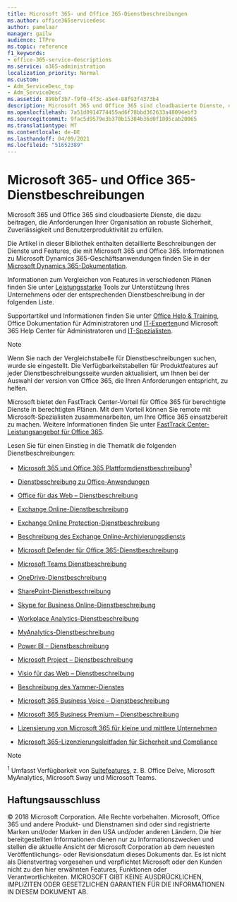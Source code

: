 ```yaml
---
title: Microsoft 365- und Office 365-Dienstbeschreibungen
ms.author: office365servicedesc
author: pamelaar
manager: gailw
audience: ITPro
ms.topic: reference
f1_keywords:
- office-365-service-descriptions
ms.service: o365-administration
localization_priority: Normal
ms.custom:
- Adm_ServiceDesc_top
- Adm_ServiceDesc
ms.assetid: 899bf3b7-f9f0-4f3c-a5e4-88f93f4373b4
description: Microsoft 365 und Office 365 sind cloudbasierte Dienste, die dazu beitragen, die Anforderungen Ihrer Organisation an robuste Sicherheit, Zuverlässigkeit und Benutzerproduktivität zu erfüllen.
ms.openlocfilehash: 7a51d0914774455ad6f78bbd362633a48094ebf3
ms.sourcegitcommit: 9fac5d9579e3b370b15384b36d0f1805cab20065
ms.translationtype: MT
ms.contentlocale: de-DE
ms.lasthandoff: 04/09/2021
ms.locfileid: "51652389"
---
```

# <a name="microsoft-365-and-office-365-service-descriptions"></a>Microsoft 365- und Office 365-Dienstbeschreibungen 

Microsoft 365 und Office 365 sind cloudbasierte Dienste, die dazu beitragen, die Anforderungen Ihrer Organisation an robuste Sicherheit, Zuverlässigkeit und Benutzerproduktivität zu erfüllen. 
  
Die Artikel in dieser Bibliothek enthalten detaillierte Beschreibungen der Dienste und Features, die mit Microsoft 365 und Office 365. Informationen zu Microsoft Dynamics 365-Geschäftsanwendungen finden Sie in der [Microsoft Dynamics 365-Dokumentation](/dynamics365/).

Informationen zum Vergleichen von Features in verschiedenen Plänen finden Sie unter [Leistungsstarke](https://go.microsoft.com/fwlink/?LinkID=799177&amp;clcid=0x409) Tools zur Unterstützung Ihres Unternehmens oder der entsprechenden Dienstbeschreibung in der folgenden Liste. 
  
Supportartikel und Informationen finden Sie unter [Office Help & Training](https://support.office.com/), Office Dokumentation für Administratoren und [IT-Experten](/office/)und Microsoft 365 Help Center für Administratoren und [IT-Spezialisten](/microsoft-365/).
  
> [!NOTE]
> Wenn Sie nach der Vergleichstabelle für Dienstbeschreibungen suchen, wurde sie eingestellt. Die Verfügbarkeitstabellen für Produktfeatures auf jeder Dienstbeschreibungsseite wurden aktualisiert, um Ihnen bei der Auswahl der version von Office 365, die Ihren Anforderungen entspricht, zu helfen. 
  
Microsoft bietet den FastTrack Center-Vorteil für Office 365 für berechtigte Dienste in berechtigten Plänen. Mit dem Vorteil können Sie remote mit Microsoft-Spezialisten zusammenarbeiten, um Ihre Office 365 einsatzbereit zu machen. Weitere Informationen finden Sie unter [FastTrack Center-Leistungsangebot für Office 365](/fasttrack/O365-fasttrack-benefit-for-office-365).
  
Lesen Sie für einen Einstieg in die Thematik die folgenden Dienstbeschreibungen:
  
- [Microsoft 365 und Office 365 Plattformdienstbeschreibung](office-365-platform-service-description/office-365-platform-service-description.md)<sup>1</sup>

- [Dienstbeschreibung zu Office-Anwendungen](office-applications-service-description/office-applications-service-description.md)

- [Office für das Web – Dienstbeschreibung](office-online-service-description/office-online-service-description.md)

- [Exchange Online-Dienstbeschreibung](exchange-online-service-description/exchange-online-service-description.md)

- [Exchange Online Protection-Dienstbeschreibung](exchange-online-protection-service-description/exchange-online-protection-service-description.md)

- [Beschreibung des Exchange Online-Archivierungsdiensts](exchange-online-archiving-service-description/exchange-online-archiving-service-description.md)

- [Microsoft Defender für Office 365-Dienstbeschreibung](office-365-advanced-threat-protection-service-description.md)

- [Microsoft Teams Dienstbeschreibung](teams-service-description.md)

- [OneDrive-Dienstbeschreibung](onedrive-for-business-service-description.md)

- [SharePoint-Dienstbeschreibung](sharepoint-online-service-description/sharepoint-online-service-description.md)

- [Skype for Business Online-Dienstbeschreibung](skype-for-business-online-service-description/skype-for-business-online-service-description.md)

- [Workplace Analytics-Dienstbeschreibung](workplace-analytics-service-description.md)

- [MyAnalytics-Dienstbeschreibung](mya-service-description.md)

- [Power BI – Dienstbeschreibung](power-bi-service-description.md)

- [Microsoft Project – Dienstbeschreibung](project-online-service-description/project-online-service-description.md)

- [Visio für das Web – Dienstbeschreibung](visio-online-service-description/visio-online-service-description.md)

- [Beschreibung des Yammer-Dienstes](yammer-service-description/yammer-service-description.md)

- [Microsoft 365 Business Voice – Dienstbeschreibung](microsoft-365-business-voice-service-description.md)

- [Microsoft 365 Business Premium – Dienstbeschreibung](microsoft-365-service-descriptions/microsoft-365-business-service-description.md)

- [Lizensierung von Microsoft 365 für kleine und mittlere Unternehmen](microsoft-365-service-descriptions/licensing-microsoft-365-in-smb.md)

- [Microsoft 365-Lizenzierungsleitfaden für Sicherheit und Compliance](microsoft-365-service-descriptions/microsoft-365-tenantlevel-services-licensing-guidance/microsoft-365-security-compliance-licensing-guidance.md)


> [!NOTE]
> <sup>1</sup> Umfasst Verfügbarkeit von [Suitefeatures](./office-365-platform-service-description/office-365-suite-features.md), z. B. Office Delve, Microsoft MyAnalytics, Microsoft Sway und Microsoft Teams.
  
## <a name="disclaimer"></a>Haftungsausschluss

&copy; 2018 Microsoft Corporation. Alle Rechte vorbehalten. Microsoft, Office 365 und andere Produkt- und Dienstnamen sind oder sind registrierte Marken und/oder Marken in den USA und/oder anderen Ländern. Die hier bereitgestellten Informationen dienen nur zu Informationszwecken und stellen die aktuelle Ansicht der Microsoft Corporation ab dem neuesten Veröffentlichungs- oder Revisionsdatum dieses Dokuments dar. Es ist nicht als Dienstvertrag vorgesehen und verpflichtet Microsoft oder den Kunden nicht zu den hier erwähnten Features, Funktionen oder Verantwortlichkeiten. MICROSOFT GIBT KEINE AUSDRÜCKLICHEN, IMPLIZITEN ODER GESETZLICHEN GARANTIEN FÜR DIE INFORMATIONEN IN DIESEM DOKUMENT AB.
